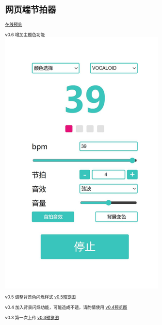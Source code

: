 # 网页端节拍器

[在线预览](https://bili345679.github.io/metronome/index.html)

v0.6
增加主题色功能
![v0.6预览图](https://github.com/Bili345679/metronome/blob/main/preview/v0.6.jpg)

v0.5
调整背景色闪烁样式
[v0.5预览图](https://github.com/Bili345679/metronome/blob/main/preview/v0.5.jpg)

v0.4
加入背景闪烁功能，可能造成不适，请酌情使用
[v0.4预览图](https://github.com/Bili345679/metronome/blob/main/preview/v0.4.jpg)

v0.3
第一次上传
[v0.3预览图](https://github.com/Bili345679/metronome/blob/main/preview/v0.3.png)
